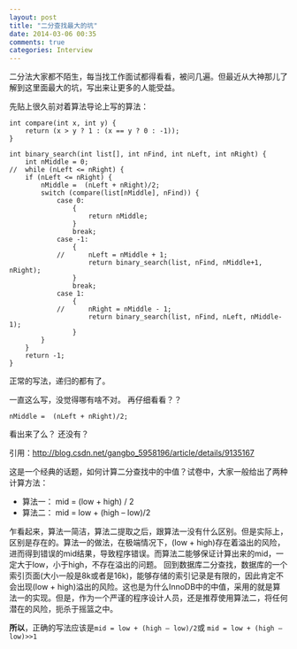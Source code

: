 ```yaml
---
layout: post
title: "二分查找最大的坑"
date: 2014-03-06 00:35
comments: true
categories: Interview
---
```


二分法大家都不陌生，每当找工作面试都得看看，被问几遍。但最近从大神那儿了解到这里面最大的坑，写出来让更多的人能受益。

<!-- more -->

先贴上很久前对着算法导论上写的算法：

```
int compare(int x, int y) {
	return (x > y ? 1 : (x == y ? 0 : -1));
}

int binary_search(int list[], int nFind, int nLeft, int nRight) {
	int nMiddle = 0;
//	while (nLeft <= nRight) {
	if (nLeft <= nRight) {
		nMiddle =  (nLeft + nRight)/2;
		switch (compare(list[nMiddle], nFind)) {
			case 0:
				{
					return nMiddle;
				}
				break;
			case -1:
				{
			//		nLeft = nMiddle + 1;
					return binary_search(list, nFind, nMiddle+1, nRight);
				}
				break;
			case 1:
				{
			//		nRight = nMiddle - 1;
					return binary_search(list, nFind, nLeft, nMiddle-1);
				}
		}
	}
	return -1;
}
```

正常的写法，递归的都有了。

一直这么写，没觉得哪有啥不对。 再仔细看看？？


`nMiddle =  (nLeft + nRight)/2;`

看出来了么？ 
还没有？

引用：http://blog.csdn.net/gangbo_5958196/article/details/9135167

这是一个经典的话题，如何计算二分查找中的中值？试卷中，大家一般给出了两种计算方法：

*	算法一： mid = (low + high) / 2
*	算法二： mid = low + (high – low)/2 

乍看起来，算法一简洁，算法二提取之后，跟算法一没有什么区别。但是实际上，区别是存在的。算法一的做法，在极端情况下，(low + high)存在着溢出的风险，进而得到错误的mid结果，导致程序错误。而算法二能够保证计算出来的mid，一定大于low，小于high，不存在溢出的问题。
回到数据库二分查找，数据库的一个索引页面(大小一般是8k或者是16k)，能够存储的索引记录是有限的，因此肯定不会出现(low + high)溢出的风险。这也是为什么InnoDB中的中值，采用的就是算法一的实现。但是，作为一个严谨的程序设计人员，还是推荐使用算法二，将任何潜在的风险，扼杀于摇篮之中。

**所以**，正确的写法应该是`mid = low + (high – low)/2`或 `mid = low + (high – low)>>1`
